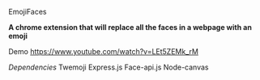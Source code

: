 EmojiFaces

**A chrome extension that will replace all the faces in a webpage with an emoji**

Demo
https://www.youtube.com/watch?v=LEt5ZEMk_rM


_Dependencies_
Twemoji
Express.js 
Face-api.js 
Node-canvas
